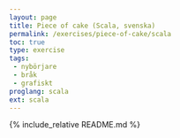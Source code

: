 ```yaml
---
layout: page
title: Piece of cake (Scala, svenska)
permalink: /exercises/piece-of-cake/scala
toc: true
type: exercise
tags:
 - nybörjare
 - bråk
 - grafiskt
proglang: scala
ext: scala
---
```

{% include_relative README.md %}

